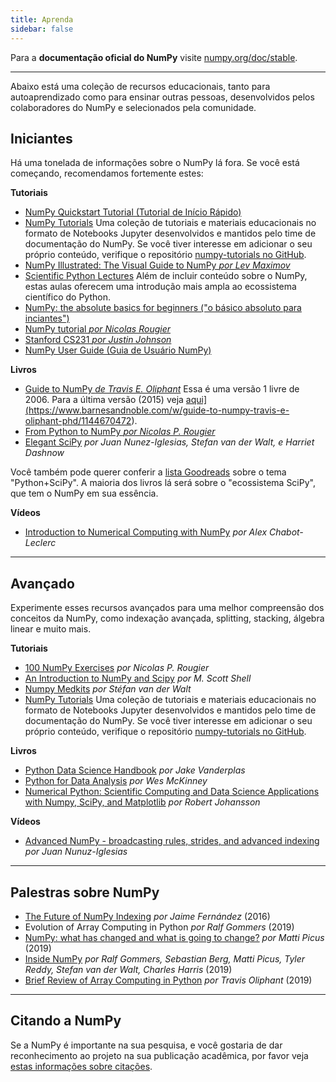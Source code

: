 ```yaml
---
title: Aprenda
sidebar: false
---
```


Para a **documentação oficial do NumPy** visite [numpy.org/doc/stable](https://numpy.org/doc/stable).

***

Abaixo está uma coleção de recursos educacionais, tanto para autoaprendizado como para ensinar outras pessoas, desenvolvidos pelos colaboradores do NumPy e selecionados pela comunidade.

## Iniciantes

Há uma tonelada de informações sobre o NumPy lá fora. Se você está começando, recomendamos fortemente estes:

<i class="fas fa-chalkboard"></i> **Tutoriais**

- [NumPy Quickstart Tutorial (Tutorial de Início Rápido)](https://numpy.org/devdocs/user/quickstart.html)
- [NumPy Tutorials](https://numpy.org/numpy-tutorials) Uma coleção de tutoriais e materiais educacionais no formato de Notebooks Jupyter desenvolvidos e mantidos pelo time de documentação do NumPy. Se você tiver interesse em adicionar o seu próprio conteúdo, verifique o repositório [numpy-tutorials no GitHub](https://github.com/numpy/numpy-tutorials).
- [NumPy Illustrated: The Visual Guide to NumPy _por Lev Maximov_](https://betterprogramming.pub/3b1d4976de1d?sk=57b908a77aa44075a49293fa1631dd9b)
- [Scientific Python Lectures](https://lectures.scientific-python.org/) Além de incluir conteúdo sobre o NumPy, estas aulas oferecem uma introdução mais ampla ao ecossistema científico do Python.
- [NumPy: the absolute basics for beginners ("o básico absoluto para inciantes")](https://numpy.org/devdocs/user/absolute_beginners.html)
- [NumPy tutorial _por Nicolas Rougier_](https://github.com/rougier/numpy-tutorial)
- [Stanford CS231 _por Justin Johnson_](http://cs231n.github.io/python-numpy-tutorial/)
- [NumPy User Guide (Guia de Usuário NumPy)](https://numpy.org/devdocs)

<i class="fas fa-book"></i> **Livros**

- [Guide to NumPy _de Travis E. Oliphant_](http://web.mit.edu/dvp/Public/numpybook.pdf) Essa é uma versão 1 livre de 2006. Para a última versão (2015) veja <a href="[">aqui](https://www.barnesandnoble.com/w/guide-to-numpy-travis-e-oliphant-phd/1144670472).
- [From Python to NumPy _por Nicolas P. Rougier_](https://www.labri.fr/perso/nrougier/from-python-to-numpy/)
- [Elegant SciPy](https://www.amazon.com/Elegant-SciPy-Art-Scientific-Python/dp/1491922877) _por Juan Nunez-Iglesias, Stefan van der Walt, e Harriet Dashnow_

Você também pode querer conferir a [lista Goodreads](https://www.goodreads.com/shelf/show/python-scipy) sobre o tema "Python+SciPy". A maioria dos livros lá será sobre o "ecossistema SciPy", que tem o NumPy em sua essência.

<i class="far fa-file-video"></i> **Vídeos**

- [Introduction to Numerical Computing with NumPy](http://youtu.be/ZB7BZMhfPgk) _por Alex Chabot-Leclerc_

***

## Avançado

Experimente esses recursos avançados para uma melhor compreensão dos conceitos da NumPy, como indexação avançada, splitting, stacking, álgebra linear e muito mais.

<i class="fas fa-chalkboard"></i> **Tutoriais**

- [100 NumPy Exercises](http://www.labri.fr/perso/nrougier/teaching/numpy.100/index.html) _por Nicolas P. Rougier_
- [An Introduction to NumPy and Scipy](https://engineering.ucsb.edu/~shell/che210d/numpy.pdf) _por M. Scott Shell_
- [Numpy Medkits](http://mentat.za.net/numpy/numpy_advanced_slides/) _por Stéfan van der Walt_
- [NumPy Tutorials](https://numpy.org/numpy-tutorials) Uma coleção de tutoriais e materiais educacionais no formato de Notebooks Jupyter desenvolvidos e mantidos pelo time de documentação do NumPy. Se você tiver interesse em adicionar o seu próprio conteúdo, verifique o repositório [numpy-tutorials no GitHub](https://github.com/numpy/numpy-tutorials).

<i class="fas fa-book"></i> **Livros**

- [Python Data Science Handbook](https://www.amazon.com/Python-Data-Science-Handbook-Essential/dp/1098121228) _por Jake Vanderplas_
- [Python for Data Analysis](https://www.amazon.com/Python-Data-Analysis-Wrangling-IPython/dp/1491957662) _por Wes McKinney_
- [Numerical Python: Scientific Computing and Data Science Applications with Numpy, SciPy, and Matplotlib](https://www.amazon.com/Numerical-Python-Scientific-Applications-Matplotlib/dp/1484242459) _por Robert Johansson_

<i class="far fa-file-video"></i> **Vídeos**

- [Advanced NumPy - broadcasting rules, strides, and advanced indexing](https://www.youtube.com/watch?v=cYugp9IN1-Q) _por Juan Nunuz-Iglesias_

***

## Palestras sobre NumPy

- [The Future of NumPy Indexing](https://www.youtube.com/watch?v=o0EacbIbf58) _por Jaime Fernández_ (2016)
- Evolution of Array Computing in Python _por Ralf Gommers_ (2019)
- [NumPy: what has changed and what is going to change?](https://www.youtube.com/watch?v=YFLVQFjRmPY) _por Matti Picus_ (2019)
- [Inside NumPy](https://www.youtube.com/watch?v=dBTJD_FDVjU) _por Ralf Gommers, Sebastian Berg, Matti Picus, Tyler Reddy, Stefan van der Walt, Charles Harris_ (2019)
- [Brief Review of Array Computing in Python](https://www.youtube.com/watch?v=f176j2g2eNc) _por Travis Oliphant_ (2019)

***

## Citando a NumPy

Se a NumPy é importante na sua pesquisa, e você gostaria de dar reconhecimento ao projeto na sua publicação acadêmica, por favor veja [estas informações sobre citações](/pt/citing-numpy).
